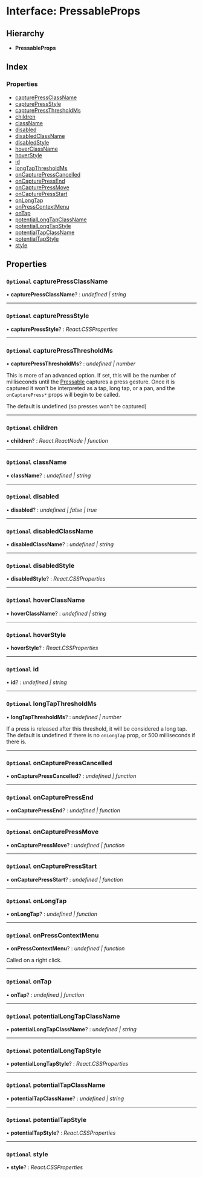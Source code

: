# Interface: PressableProps

## Hierarchy

- **PressableProps**

## Index

### Properties

- [capturePressClassName](pressableprops.md#optional-capturepressclassname)
- [capturePressStyle](pressableprops.md#optional-capturepressstyle)
- [capturePressThresholdMs](pressableprops.md#optional-capturepressthresholdms)
- [children](pressableprops.md#optional-children)
- [className](pressableprops.md#optional-classname)
- [disabled](pressableprops.md#optional-disabled)
- [disabledClassName](pressableprops.md#optional-disabledclassname)
- [disabledStyle](pressableprops.md#optional-disabledstyle)
- [hoverClassName](pressableprops.md#optional-hoverclassname)
- [hoverStyle](pressableprops.md#optional-hoverstyle)
- [id](pressableprops.md#optional-id)
- [longTapThresholdMs](pressableprops.md#optional-longtapthresholdms)
- [onCapturePressCancelled](pressableprops.md#optional-oncapturepresscancelled)
- [onCapturePressEnd](pressableprops.md#optional-oncapturepressend)
- [onCapturePressMove](pressableprops.md#optional-oncapturepressmove)
- [onCapturePressStart](pressableprops.md#optional-oncapturepressstart)
- [onLongTap](pressableprops.md#optional-onlongtap)
- [onPressContextMenu](pressableprops.md#optional-onpresscontextmenu)
- [onTap](pressableprops.md#optional-ontap)
- [potentialLongTapClassName](pressableprops.md#optional-potentiallongtapclassname)
- [potentialLongTapStyle](pressableprops.md#optional-potentiallongtapstyle)
- [potentialTapClassName](pressableprops.md#optional-potentialtapclassname)
- [potentialTapStyle](pressableprops.md#optional-potentialtapstyle)
- [style](pressableprops.md#optional-style)

## Properties

### `Optional` capturePressClassName

• **capturePressClassName**? : _undefined | string_

---

### `Optional` capturePressStyle

• **capturePressStyle**? : _React.CSSProperties_

---

### `Optional` capturePressThresholdMs

• **capturePressThresholdMs**? : _undefined | number_

This is more of an advanced option. If set, this will be the number of
milliseconds until the [Pressable](../classes/pressable.md) captures a press gesture. Once it is
captured it won't be interpreted as a tap, long tap, or a pan, and the
`onCapturePress*` props will begin to be called.

The default is undefined (so presses won't be captured)

---

### `Optional` children

• **children**? : _React.ReactNode | function_

---

### `Optional` className

• **className**? : _undefined | string_

---

### `Optional` disabled

• **disabled**? : _undefined | false | true_

---

### `Optional` disabledClassName

• **disabledClassName**? : _undefined | string_

---

### `Optional` disabledStyle

• **disabledStyle**? : _React.CSSProperties_

---

### `Optional` hoverClassName

• **hoverClassName**? : _undefined | string_

---

### `Optional` hoverStyle

• **hoverStyle**? : _React.CSSProperties_

---

### `Optional` id

• **id**? : _undefined | string_

---

### `Optional` longTapThresholdMs

• **longTapThresholdMs**? : _undefined | number_

If a press is released after this threshold, it will be considered a long
tap. The default is undefined if there is no `onLongTap` prop, or 500
milliseconds if there is.

---

### `Optional` onCapturePressCancelled

• **onCapturePressCancelled**? : _undefined | function_

---

### `Optional` onCapturePressEnd

• **onCapturePressEnd**? : _undefined | function_

---

### `Optional` onCapturePressMove

• **onCapturePressMove**? : _undefined | function_

---

### `Optional` onCapturePressStart

• **onCapturePressStart**? : _undefined | function_

---

### `Optional` onLongTap

• **onLongTap**? : _undefined | function_

---

### `Optional` onPressContextMenu

• **onPressContextMenu**? : _undefined | function_

Called on a right click.

---

### `Optional` onTap

• **onTap**? : _undefined | function_

---

### `Optional` potentialLongTapClassName

• **potentialLongTapClassName**? : _undefined | string_

---

### `Optional` potentialLongTapStyle

• **potentialLongTapStyle**? : _React.CSSProperties_

---

### `Optional` potentialTapClassName

• **potentialTapClassName**? : _undefined | string_

---

### `Optional` potentialTapStyle

• **potentialTapStyle**? : _React.CSSProperties_

---

### `Optional` style

• **style**? : _React.CSSProperties_
